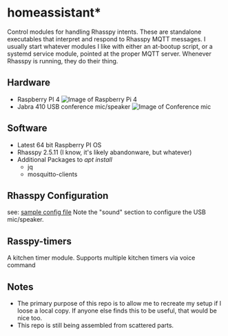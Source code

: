 # homeassistant*
Control modules for handling Rhasspy intents.  These are standalone
executables that interpret and respond to Rhasspy MQTT messages.  I usually start whatever modules
I like with either an at-bootup script, or a systemd service module, pointed at the proper MQTT server.
Whenever Rhasspy is running, they do their thing.

## Hardware
  - Raspberry PI 4
  ![Image of Raspberry Pi 4](https://assets.raspberrypi.com/static/raspberry-pi-4-labelled-f5e5dcdf6a34223235f83261fa42d1e8.png)
  - Jabra 410 USB conference mic/speaker
  ![Image of Conference mic](https://assets2.jabra.com/6/1/7/e/617e12faf4365e88def7c2564c28b2070e4bc3f1_Speak410_p1_new.png?w=200&h=200)

## Software
  - Latest 64 bit Raspberry PI OS
  - Rhasspy 2.5.11 (I know, it's likely abandonware, but whatever)
  - Additional Packages to *apt install*
    - jq
    - mosquitto-clients

## Rhasspy Configuration
   see: [sample config file](rhasspy-profile.json)
   Note the "sound" section to configure the USB mic/speaker.

## Rasspy-timers
A kitchen timer module.  Supports multiple kitchen timers via voice command


## Notes
- The primary purpose of this repo is to allow me to recreate my setup if I loose a local copy.  If anyone else finds this to be useful, that would be nice too.
- This repo is still being assembled from scattered parts.
